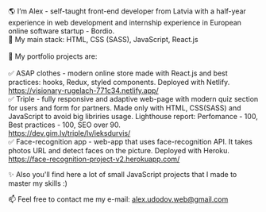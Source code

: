 🌎 I’m Alex - self-taught front-end developer from Latvia with a half-year experience in web development and internship experience in European online software startup - Bordio. <br>
📍 My main stack: HTML, CSS (SASS), JavaScript, React.js <br><br>
🧰 My portfolio projects are: <br><br>
✅ ASAP clothes - modern online store made with React.js and best practices: hooks, Redux, styled components. Deployed with Netlify.<br>
https://visionary-rugelach-771c34.netlify.app/ <br>
✅ Triple - fully responsive and adaptive web-page with modern quiz section for users and form for partners. Made only with HTML, CSS(SASS) and JavaScript to avoid big libriries usage. Lighthouse report: Perfomance - 100, Best practices - 100, SEO over 90. <br>
https://dev.gim.lv/triple/lv/ieksdurvis/ <br>
✅ Face-recognition app - web-app that uses face-recognition API. It takes photos URL and detect faces on the picture. Deployed with Heroku. <br>
https://face-recognition-project-v2.herokuapp.com/

✨ Also you'll find here a lot of small JavaScript projects that I made to master my skills :)

📫 Feel free to contact me
my e-mail: alex.udodov.web@gmail.com

<!---
AlexWebDev01/AlexWebDev01 is a ✨ special ✨ repository because its `README.md` (this file) appears on your GitHub profile.
You can click the Preview link to take a look at your changes.
--->
